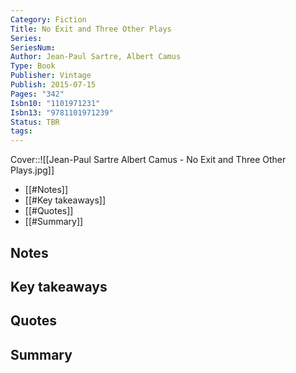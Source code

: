 ```yaml
---
Category: Fiction
Title: No Exit and Three Other Plays
Series: 
SeriesNum: 
Author: Jean-Paul Sartre, Albert Camus
Type: Book
Publisher: Vintage
Publish: 2015-07-15
Pages: "342"
Isbn10: "1101971231"
Isbn13: "9781101971239"
Status: TBR
tags: 
---
```


Cover::![[Jean-Paul Sartre Albert Camus - No Exit and Three Other Plays.jpg]]


- [[#Notes]]
- [[#Key takeaways]]
- [[#Quotes]]
- [[#Summary]]

## Notes

## Key takeaways

## Quotes

## Summary

